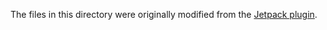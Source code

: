 The files in this directory were originally modified from the [Jetpack
plugin][].

[Jetpack plugin]: http://wordpress.org/plugins/jetpack
